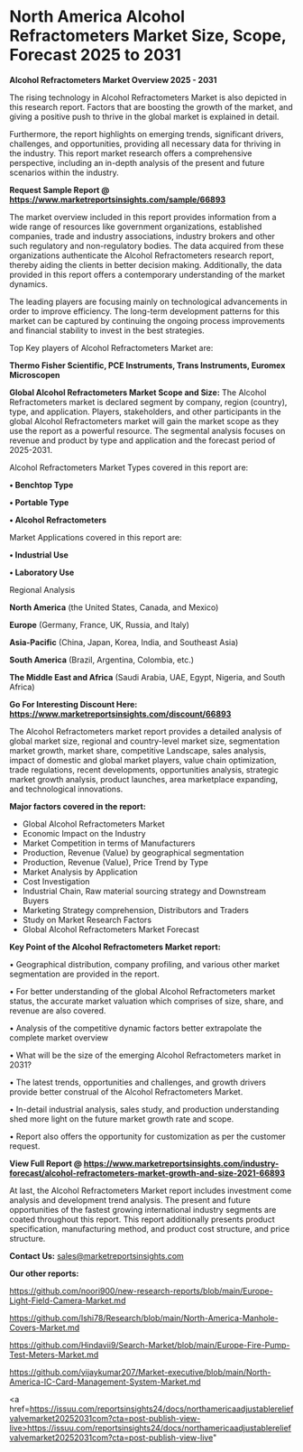 # North America Alcohol Refractometers Market Size, Scope, Forecast 2025 to 2031

<Strong> Alcohol Refractometers Market Overview 2025 - 2031</strong>

The rising technology in Alcohol Refractometers Market is also depicted in this research report. Factors that are boosting the growth of the market, and giving a positive push to thrive in the global market is explained in detail.

Furthermore, the report highlights on emerging trends, significant drivers, challenges, and opportunities, providing all necessary data for thriving in the industry. This report market research offers a comprehensive perspective, including an in-depth analysis of the present and future scenarios within the industry.

<strong>Request Sample Report @ <a href=https://www.marketreportsinsights.com/sample/66893>https://www.marketreportsinsights.com/sample/66893</a></strong>

The market overview included in this report provides information from a wide range of resources like government organizations, established companies, trade and industry associations, industry brokers and other such regulatory and non-regulatory bodies. The data acquired from these organizations authenticate the Alcohol Refractometers research report, thereby aiding the clients in better decision making. Additionally, the data provided in this report offers a contemporary understanding of the market dynamics.

The leading players are focusing mainly on technological advancements in order to improve efficiency. The long-term development patterns for this market can be captured by continuing the ongoing process improvements and financial stability to invest in the best strategies.

Top Key players of Alcohol Refractometers Market are:

<strong>Thermo Fisher Scientific, PCE Instruments, Trans Instruments, Euromex Microscopen</strong>

<strong><b>Global Alcohol Refractometers Market Scope and Size:</b></strong>
The Alcohol Refractometers market is declared segment by company, region (country), type, and application. Players, stakeholders, and other participants in the global Alcohol Refractometers market will gain the market scope as they use the report as a powerful resource. The segmental analysis focuses on revenue and product by type and application and the forecast period of 2025-2031.

Alcohol Refractometers Market Types covered in this report are:

<strong>• Benchtop Type

• Portable Type

• Alcohol Refractometers</strong>

Market Applications covered in this report are:

<strong>• Industrial Use

• Laboratory Use</strong> 

Regional Analysis

<strong>North America</strong> (the United States, Canada, and Mexico)

<strong>Europe</strong> (Germany, France, UK, Russia, and Italy)

<strong>Asia-Pacific</strong> (China, Japan, Korea, India, and Southeast Asia)

<strong>South America</strong> (Brazil, Argentina, Colombia, etc.)

<strong>The Middle East and Africa</strong> (Saudi Arabia, UAE, Egypt, Nigeria, and South Africa)

<strong>Go For Interesting Discount Here: <a href=https://www.marketreportsinsights.com/discount/66893>https://www.marketreportsinsights.com/discount/66893</a></strong>

The Alcohol Refractometers market report provides a detailed analysis of global market size, regional and country-level market size, segmentation market growth, market share, competitive Landscape, sales analysis, impact of domestic and global market players, value chain optimization, trade regulations, recent developments, opportunities analysis, strategic market growth analysis, product launches, area marketplace expanding, and technological innovations.

<strong><b>Major factors covered in the report:</b></strong>
<ul>
  <li>Global Alcohol Refractometers Market </li>
  <li>Economic Impact on the Industry</li>
  <li>Market Competition in terms of Manufacturers</li>
  <li>Production, Revenue (Value) by geographical segmentation</li>
  <li>Production, Revenue (Value), Price Trend by Type</li>
  <li>Market Analysis by Application</li>
  <li>Cost Investigation</li>
  <li>Industrial Chain, Raw material sourcing strategy and Downstream Buyers</li>
  <li>Marketing Strategy comprehension, Distributors and Traders</li>
  <li>Study on Market Research Factors</li>
  <li>Global Alcohol Refractometers Market Forecast</li>
</ul>

<strong><b>Key Point of the Alcohol Refractometers Market report:</b></strong>

• Geographical distribution, company profiling, and various other market segmentation are provided in the report.

• For better understanding of the global Alcohol Refractometers market status, the accurate market valuation which comprises of size, share, and revenue are also covered.

• Analysis of the competitive dynamic factors better extrapolate the complete market overview

• What will be the size of the emerging Alcohol Refractometers market in 2031?

• The latest trends, opportunities and challenges, and growth drivers provide better construal of the Alcohol Refractometers Market.

• In-detail industrial analysis, sales study, and production understanding shed more light on the future market growth rate and scope.

• Report also offers the opportunity for customization as per the customer request.

<strong><b>View Full Report @ <a href=https://www.marketreportsinsights.com/industry-forecast/alcohol-refractometers-market-growth-and-size-2021-66893>https://www.marketreportsinsights.com/industry-forecast/alcohol-refractometers-market-growth-and-size-2021-66893</a></b></strong>


At last, the Alcohol Refractometers Market report includes investment come analysis and development trend analysis. The present and future opportunities of the fastest growing international industry segments are coated throughout this report. This report additionally presents product specification, manufacturing method, and product cost structure, and price structure.

<strong>Contact Us:</strong>
sales@marketreportsinsights.com

<strong>Our other reports:</strong>

<a href=https://github.com/noori900/new-research-reports/blob/main/Europe-Light-Field-Camera-Market.md>https://github.com/noori900/new-research-reports/blob/main/Europe-Light-Field-Camera-Market.md</a>

<a href=https://github.com/Ishi78/Research/blob/main/North-America-Manhole-Covers-Market.md>https://github.com/Ishi78/Research/blob/main/North-America-Manhole-Covers-Market.md</a>

<a href=https://github.com/Hindavii9/Search-Market/blob/main/Europe-Fire-Pump-Test-Meters-Market.md>https://github.com/Hindavii9/Search-Market/blob/main/Europe-Fire-Pump-Test-Meters-Market.md</a>

<a href=https://github.com/vijaykumar207/Market-executive/blob/main/North-America-IC-Card-Management-System-Market.md>https://github.com/vijaykumar207/Market-executive/blob/main/North-America-IC-Card-Management-System-Market.md</a>

<a href=https://issuu.com/reportsinsights24/docs/northamericaadjustablereliefvalvemarket20252031com?cta=post-publish-view-live>https://issuu.com/reportsinsights24/docs/northamericaadjustablereliefvalvemarket20252031com?cta=post-publish-view-live</a>"
